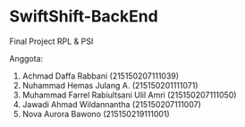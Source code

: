 # SwiftShift-BackEnd
 Final Project RPL & PSI

 Anggota:
 1. Achmad Daffa Rabbani (215150207111039)
 2. Nuhammad Hemas Julang A. (215150201111071)
 3. Muhammad Farrel Rabiultsani Ulil Amri (215150207111050)
 4. Jawadi Ahmad Wildannantha (215150207111007)
 5. Nova Aurora Bawono (215150219111001)
